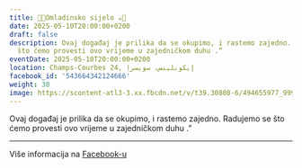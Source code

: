 ```yaml
---
title: 🍫🍪Omladinsko sijelo ☕️🍩
date: 2025-05-10T20:00:00+0200
draft: false
description: Ovaj događaj je prilika da se okupimo, i rastemo zajedno. Radujemo se
  što ćemo provesti ovo vrijeme u zajedničkom duhu .”
eventDate: 2025-05-10T20:00:00+0200
location: Champs-Courbes 24, ‏إيكوبلينس‏، ‏سويسرا‏
facebook_id: '543664342124666'
weight: 30
image: https://scontent-atl3-3.xx.fbcdn.net/v/t39.30808-6/494655977_999846225609310_4487878895912218163_n.jpg?_nc_cat=107&ccb=1-7&_nc_sid=9e60e4&_nc_ohc=tATu8lFTDOgQ7kNvwH8yiSG&_nc_oc=AdkJnvzAOCHRmc1yJxN9axf5dtt5f-Ax2xfPgFHkYy8uq-LlwzpVIj_lcpcjmbPIbRM&_nc_zt=23&_nc_ht=scontent-atl3-3.xx&edm=ABTKTjYEAAAA&_nc_gid=lnnG8UsCFLX2Go82YIKAcw&oh=00_AfPHvdcUzUDBhGKNYk05g8fyIDaoGOy7H0_cFPoRG51ssw&oe=685D3998
---
```


Ovaj događaj je prilika da se okupimo, i rastemo zajedno. Radujemo se što ćemo provesti ovo vrijeme u zajedničkom duhu .”

---

Više informacija na [Facebook-u](https://facebook.com/events/543664342124666)